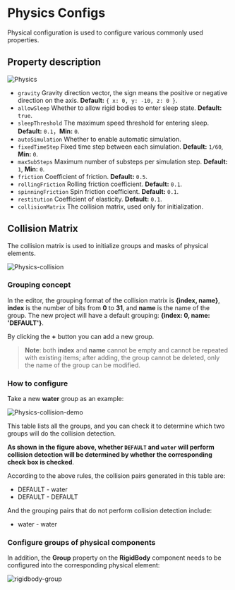 # Physics Configs

Physical configuration is used to configure various commonly used properties.

## Property description

![Physics](./index/physics-index.png)

- `gravity` Gravity direction vector, the sign means the positive or negative direction on the axis. **Default:** `{ x: 0, y: -10, z: 0 }`.
- `allowSleep` Whether to allow rigid bodies to enter sleep state. **Default:** `true`.
- `sleepThreshold` The maximum speed threshold for entering sleep. **Default:** `0.1`，**Min:** `0`.
- `autoSimulation` Whether to enable automatic simulation.
- `fixedTimeStep` Fixed time step between each simulation. **Default:** `1/60`, **Min:** `0`.
- `maxSubSteps` Maximum number of substeps per simulation step. **Default:** `1`, **Min:** `0`.
- `friction` Coefficient of friction. **Default:** `0.5`.
- `rollingFriction` Rolling friction coefficient. **Default:** `0.1`.
- `spinningFriction` Spin friction coefficient. **Default:** `0.1`.
- `restitution` Coefficient of elasticity. **Default:** `0.1`.
- `collisionMatrix` The collision matrix, used only for initialization.
<!-- - `useNodeChains` Whether to use a node chain to combine rigid bodies. **Default:** `true`. -->

## Collision Matrix

The collision matrix is used to initialize groups and masks of physical elements.

![Physics-collision](./index/physics-collision.png)

### Grouping concept

In the editor, the grouping format of the collision matrix is __{index, name}__, __index__ is the number of bits from __0__ to __31__, and __name__ is the name of the group. The new project will have a default grouping: __{index: 0, name: 'DEFAULT'}__.

By clicking the __+__ button you can add a new group.

> **Note**: both __index__ and __name__ cannot be empty and cannot be repeated with existing items; after adding, the group cannot be deleted, only the name of the group can be modified.

### How to configure

Take a new __water__ group as an example:

![Physics-collision-demo](./index/physics-collision-demo.png)

This table lists all the groups, and you can check it to determine which two groups will do the collision detection.

**As shown in the figure above, whether `DEFAULT` and `water` will perform collision detection will be determined by whether the corresponding check box is checked**.

According to the above rules, the collision pairs generated in this table are:

- DEFAULT - water
- DEFAULT - DEFAULT

And the grouping pairs that do not perform collision detection include:

- water - water

### Configure groups of physical components

In addition, the __Group__ property on the __RigidBody__ component needs to be configured into the corresponding physical element:

![rigidbody-group](./index/rigidbody-group.jpg)
